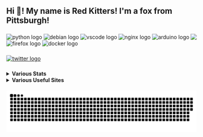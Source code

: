 <h2 align="left">Hi 👋! My name is Red Kitters! I'm a fox from Pittsburgh! </h2>

###

<img align="right" height="150" src="https://avatars.githubusercontent.com/u/23389169?v=4.png"  />

###

<div align="left">
  <img src="https://cdn.jsdelivr.net/gh/devicons/devicon/icons/python/python-original.svg" height="30" width="42" alt="python logo"  />
  <img src="https://cdn.jsdelivr.net/gh/devicons/devicon/icons/debian/debian-original.svg" height="30" width="42" alt="debian logo"  />
  <img src="https://cdn.jsdelivr.net/gh/devicons/devicon/icons/vscode/vscode-original.svg" height="30" width="42" alt="vscode logo"  />
  <img src="https://cdn.jsdelivr.net/gh/devicons/devicon/icons/nginx/nginx-original.svg" height="30" width="42" alt="nginx logo"  />
  <img src="https://cdn.jsdelivr.net/gh/devicons/devicon/icons/arduino/arduino-original.svg" height="30" width="42" alt="arduino logo"  />
  <img src="https://cdn.jsdelivr.net/gh/devicons/devicon/icons/firefox/firefox-original.svg" height="30" width="42" alt="firefox logo"  />
  <img src="https://cdn.jsdelivr.net/gh/devicons/devicon/icons/docker/docker-original.svg" height="30" width="42" alt="docker logo"  />
</div>

###

<div align="left">
  <a href="https://twitter.com/@LakesideMiners" target="_blank">
    <img src="https://img.shields.io/static/v1?message=Twitter&logo=twitter&label=&color=1DA1F2&logoColor=white&labelColor=&style=for-the-badge" height="30" alt="twitter logo"  />
  </a>
</div>

###
<details>
 <summary><b>Various Stats</b></summary>


<!--START_SECTION:waka-->
![Code Time](http://img.shields.io/badge/Code%20Time-137%20hrs%2028%20mins-blue)

![Profile Views](http://img.shields.io/badge/Profile%20Views-0-blue)

**This Week I Spent My Time On** 

```text
⌚︎ Time Zone: America/New_York

Programming Languages: 
Vue.js                   34 mins             ██████████░░░░░░░░░░░░░░░   42.19% 
INI                      21 mins             ██████░░░░░░░░░░░░░░░░░░░   26.04% 
Markdown                 16 mins             █████░░░░░░░░░░░░░░░░░░░░   20.18% 
C++                      9 mins              ██░░░░░░░░░░░░░░░░░░░░░░░   11.05% 
Other                    0 secs              ░░░░░░░░░░░░░░░░░░░░░░░░░   0.55%

Editors: 
VS Code                  1 hr 22 mins        █████████████████████████   100.0%

Projects: 
PiShockWeb               34 mins             ██████████░░░░░░░░░░░░░░░   42.19% 
OpenIris                 31 mins             █████████░░░░░░░░░░░░░░░░   37.63% 
FluidPowerNotes          16 mins             █████░░░░░░░░░░░░░░░░░░░░   20.18%

```

**I Mostly Code in Python** 

```text
Python                   17 repos            ██████████░░░░░░░░░░░░░░░   42.5% 
HTML                     7 repos             ████░░░░░░░░░░░░░░░░░░░░░   17.5% 
JavaScript               5 repos             ███░░░░░░░░░░░░░░░░░░░░░░   12.5% 
C++                      2 repos             █░░░░░░░░░░░░░░░░░░░░░░░░   5.0% 
Vue                      1 repo              ░░░░░░░░░░░░░░░░░░░░░░░░░   2.5%

```



 Last Updated on 20/03/2023 18:38:10 UTC
<!--END_SECTION:waka-->


</details>
<details>
  <summary><b>Various Useful Sites</b></summary>
  
  [Grep.App](https://grep.app/) - Bulk serach git repos, regex support.
  
  [Oh Shit Git!](https://ohshitgit.com/) - For when Git makes you go "Oh Shit!"
  
</details>
  
<br clear="both">

<img src="https://raw.githubusercontent.com/LakesideMiners/LakesideMiners/output/github-contribution-grid-snake-dark.svg" align="center"/>

###
